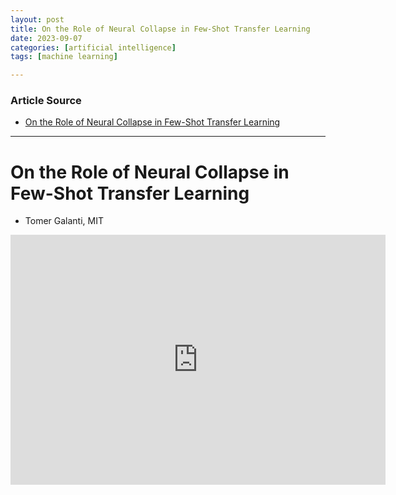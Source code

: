 ```yaml
---
layout: post
title: On the Role of Neural Collapse in Few-Shot Transfer Learning
date: 2023-09-07
categories: [artificial intelligence]
tags: [machine learning]

---
```


### Article Source

* [On the Role of Neural Collapse in Few-Shot Transfer Learning](https://www.youtube.com/watch?v=6IHAbWaiwO8)

---

# On the Role of Neural Collapse in Few-Shot Transfer Learning

* Tomer Galanti, MIT


<iframe width="600" height="400" src="https://www.youtube.com/embed/6IHAbWaiwO8?si=VEoAHmPKg_LIaphn" title="YouTube video player" frameborder="0" allow="accelerometer; autoplay; clipboard-write; encrypted-media; gyroscope; picture-in-picture; web-share" allowfullscreen></iframe>